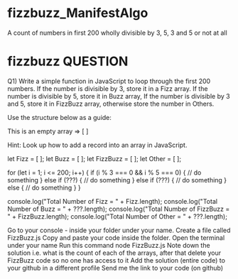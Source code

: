 # fizzbuzz_ManifestAlgo
A count of numbers in first 200 wholly divisible by 3, 5, 3 and 5 or not at all

# fizzbuzz QUESTION
Q1) Write a simple function in JavaScript to loop through the first 200 numbers. If the number is divisible by 3, store it in a Fizz array. If the number is divisible by 5, store it in Buzz  array, If the number is divisible by 3 and 5, store it in FizzBuzz array, otherwise store the number in Others.

Use the structure below as a guide:

This is an empty array =>  [ ]

Hint: Look up how to add a record into an array in JavaScript.

let Fizz = [ ];
let Buzz = [ ];
let FizzBuzz = [ ];
let Other  = [ ];

for (let i = 1; i <= 200; i++) {
    if (i % 3 === 0 && i % 5 === 0) {
        // do something
     } else if (???) {
         // do something
     } else if (???) {
        // do something
     } else {
         // do something
    }
}

console.log("Total Number of Fizz = "      + Fizz.length);
console.log("Total Number of Buzz = "      + ???.length);
console.log("Total Number of FizzBuzz = "  + FizzBuzz.length);
console.log("Total Number of Other = "    + ???.length);

Go to your console - inside your folder under your name. 
Create a file called FizzBuzz.js
Copy and paste your code inside the folder.
Open the terminal under your name
Run this command node FizzBuzz.js
Note down the solution i.e. what is the count of each of the arrays, after that delete your FizzBuzz code so no one has access to it
Add the solution (entire code) to your github in a different profile
Send me the link to your code (on github)

